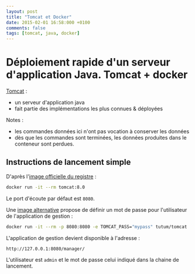 ```yaml
---
layout: post
title: "Tomcat et Docker"
date: 2015-02-01 16:58:000 +0100
comments: false
tags: [tomcat, java, docker]
---
```


# Déploiement rapide d'un serveur d'application Java. Tomcat + docker

[Tomcat](http://tomcat.apache.org/) :

* un serveur d'application java
* fait partie des implémentations les plus connues & déployées

Notes :

* les commandes données ici n'ont pas vocation à conserver les données
* dès que les commandes sont terminées, les données produites dans le conteneur sont perdues.

## Instructions de lancement simple

D'après l'[image officielle du registre](https://registry.hub.docker.com/_/tomcat/) :

```bash
docker run -it --rm tomcat:8.0
```

Le port d'écoute par défaut est `8080`.

Une [image alternative](https://registry.hub.docker.com/u/tutum/tomcat/) propose de définir un mot de passe pour l'utilisateur de l'application de gestion :

```bash
docker run -it --rm -p 8080:8080 -e TOMCAT_PASS="mypass" tutum/tomcat
```

L'application de gestion devient disponible à l'adresse :

```
http://127.0.0.1:8080/manager/
```

L'utilisateur est `admin` et le mot de passe celui indiqué dans la chaine de lancement.